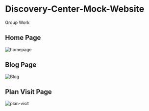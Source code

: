 # Discovery-Center-Mock-Website

Group Work 

## Home Page 
![homepage](https://github.com/Razgaleh/Discovery-Center-WD/blob/main/homepage.png)


## Blog Page 

![Blog](https://github.com/Razgaleh/Discovery-Center-WD/blob/main/Blog.png)

## Plan Visit Page

![plan-visit](https://github.com/Razgaleh/Discovery-Center-WD/blob/main/plan-visit.png)
